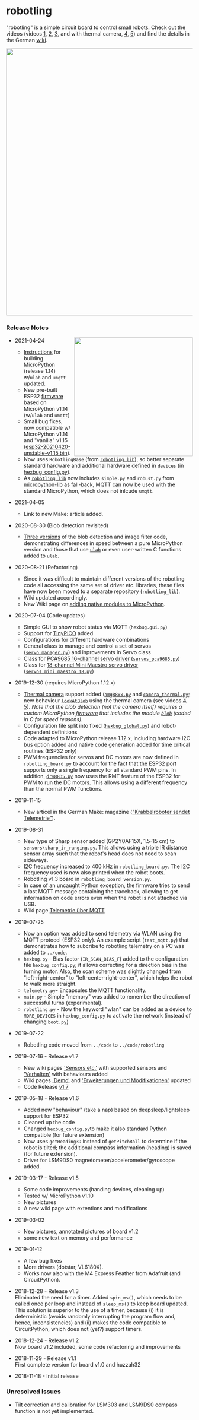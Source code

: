 # robotling

"robotling" is a simple circuit board to control small robots. Check out the videos (videos [1](https://youtu.be/wil41YtIeN8), [2](https://youtu.be/cLstXW3RsBA), [3](https://www.youtube.com/watch?v=XF0T9Dlb07M), and with thermal camera, [4](https://youtu.be/qpSQO51BuJs), [5](https://youtu.be/tlYXab0FZrY)) and find the details in the German [wiki](https://github.com/teuler/robotling/wiki). 

<p align="center">
  <img width="720" src="https://github.com/teuler/robotling/blob/master/pictures/IMG_5737a.png"></img>
</p>

### Release Notes

<img align="right" width="320" src="https://github.com/teuler/robotling/blob/master/pictures/pic_board_1_2_a_sm.png"></img>

* 2021-04-24
  - [Instructions](https://github.com/teuler/robotling/wiki/Adding-native-modules-to-MicroPython-(ESP32)) for building MicroPython (release 1.14) w/`ulab` and `umqtt` updated. 
  - New pre-built ESP32 [firmware](https://github.com/teuler/robotling/tree/master/code/firmware_esp32) based on MicroPython v1.14 (w/`ulab` and `umqtt`)
  - Small bug fixes, now compatible w/ MicroPython v1.14 and "vanilla" v1.15 ([esp32-20210420-unstable-v1.15.bin](https://micropython.org/resources/firmware/esp32-20210420-unstable-v1.15.bin)).
  - Now uses `RobotlingBase` (from [`robotling_lib`](https://github.com/teuler/robotling_lib)), so better separate standard hardware and additional hardware defined in `devices` (in [hexbug_config.py](https://github.com/teuler/robotling/blob/master/code/robotling/hexbug_config.py)). 
  - As [`robotling_lib`](https://github.com/teuler/robotling_lib) now includes `simple.py` and `robust.py` from [micropython-lib](https://github.com/micropython/micropython-lib) as fall-back, MQTT can now be used with the standard MicroPython, which does not inlcude `umqtt`.
* 2021-04-05 
  - Link to new Make: article added. 
* 2020-08-30 (Blob detection revisited)
  - [Three versions](https://github.com/teuler/robotling/wiki/Verhalten#SeekBlob) of the blob detection and image filter code, demonstrating differences in speed between a pure MicroPython version and those that use [`ulab`](https://micropython-ulab.readthedocs.io/en/latest/ulab.html) or even user-written C functions added to `ulab`.
* 2020-08-21 (Refactoring)
  - Since it was difficult to maintain different versions of the robotling code all accessing the same set of driver etc. libraries, these files have now been moved to a separate repository ([`robotling_lib`](https://github.com/teuler/robotling_lib)). 
  - Wiki updated accordingly.
  - New Wiki page on [adding native modules to MicroPython](https://github.com/teuler/robotling/wiki/Adding-native-modules-to-MicroPython-(ESP32)).

* 2020-07-04 (Code updates)
  - Simple GUI to show robot status via MQTT (`hexbug.gui.py`) 
  - Support for [TinyPICO](https://www.tinypico.com/) added
  - Configurations for different hardware combinations
  - General class to manage and control a set of servos ([`servo_manager.py`](https://github.com/teuler/robotling/blob/master/code/robotling/motors/servo_manager.py)) and inprovements in Servo class
   - Class for [PCA9685 16-channel servo driver](https://www.adafruit.com/product/815) ([`servos_pca9685.py`](https://github.com/teuler/robotling/blob/master/code/robotling/motors/servos_pca9685.py))
   - Class for [18-channel Mini Maestro servo driver](https://www.pololu.com/product/1354) ([`servos_mini_maestro_18.py`](https://github.com/teuler/robotling/blob/master/code/robotling/motors/servos_mini_maestro_18.py))

* 2019-12-30 (requires MicroPython 1.12.x)
  - [Thermal camera](https://github.com/teuler/robotling/wiki/Sensoren-etc#AMG88XX) support added ([`amg88xx.py`](https://github.com/teuler/robotling/blob/master/code/robotling/driver/amg88xx.py) and [`camera_thermal.py`](https://github.com/teuler/robotling/blob/master/code/robotling/sensors/camera_thermal.py); new behaviour [`lookAtBlob`](https://github.com/teuler/robotling/wiki/Verhalten#SeekBlob) using the thermal camera (see videos [4](https://youtu.be/qpSQO51BuJs), [5](https://youtu.be/tlYXab0FZrY)). _Note that the blob detection (not the camera itself) requires a custom MicroPython [firmware](https://github.com/teuler/robotling/tree/master/code/firmware_esp32) that includes the module [`blob`](https://github.com/teuler/robotling/tree/master/code/modules/blob) (coded in C for speed reasons)._  
  - Configuration file split into fixed ([`hexbug_global.py`](https://github.com/teuler/robotling/blob/master/code/robotling/hexbug_global.py)) and robot-dependent definitions
  - Code adapted to MicroPython release 1.12.x, including hardware I2C bus option added and native code generation added for time critical routines (ESP32 only)
  - PWM frequencies for servos and DC motors are now defined in `robotling_board.py` to account for the fact that the ESP32 port supports only a single frequency for all standard PWM pins. In addition, [`drv8835.py`](https://github.com/teuler/robotling/blob/master/code/robotling/driver/drv8835.py) now uses the RMT feature of the ESP32 for PWM to run the DC motors. This allows using a different frequency than the normal PWM functions.

* 2019-11-15
  - New articel in the German Make: magazine (["Krabbelroboter sendet Telemetrie"](https://www.heise.de/select/make/2019/7/1573927054956141)). 
* 2019-08-31
  - New type of Sharp sensor added (GP2Y0AF15X, 1.5-15 cm) to `sensors\sharp_ir_ranging.py`. This allows using a triple IR distance sensor array such that the robot's head does not need to scan sideways.
  - I2C frequency increased to 400 kHz in `robotling_board.py`. The I2C frequency used is now also printed when the robot boots.
  - Robotling v1.3 board in `robotling_board_version.py`.
  - In case of an uncaught Python exception, the firmware tries to send a last MQTT message containing the traceback, allowing to get information on code errors even when the robot is not attached via USB.
  - Wiki page [Telemetrie über MQTT](https://github.com/teuler/robotling/wiki/Telemetrie-%C3%BCber-das-MQTT-Protokoll)
  
* 2019-07-25
  - Now an option was added to send telemetry via WLAN using the MQTT protocol (ESP32 only). An example script (`test_mqtt.py`) that demonstrates how to subcribe to robotling telemetry on a PC was added to `../code`. 
  - `hexbug.py` - Bias factor (`IR_SCAN_BIAS_F`) added to the configuration file `hexbug_config.py`; it allows correcting for a direction bias in the turning motor. Also, the scan scheme was slightly changed from "left-right-center" to "left-center-right-center", which helps the robot to walk more straight.
  - `telemetry.py`- Encapsules the MQTT functionality. 
  - `main.py` - Simple "memory" was added to remember the direction of successful turns (experimental).
  - `robotling.py` - Now the keyword "wlan" can be added as a device to `MORE_DEVICES` in `hexbug_config.py` to activate the network (instead of changing `boot.py`)
* 2019-07-22
  - Robotling code moved from `../code` to `../code/robotling`
* 2019-07-16 - Release v1.7
  - New wiki pages ['Sensors etc.'](https://github.com/teuler/robotling/wiki/Sensoren-etc) with supported sensors and ['Verhalten'](https://github.com/teuler/robotling/wiki/Verhalten) with behaviours added
  - Wiki pages ['Demo'](https://github.com/teuler/robotling/wiki/Demo) and ['Erweiterungen und Modifikationen'](https://github.com/teuler/robotling/wiki/Erweiterungen-und-Modifikationen) updated 
  - Code Release [v1.7](https://github.com/teuler/robotling/releases)
* 2019-05-18 - Release v1.6
  - Added new "behaviour" (take a nap) based on deepsleep/lightsleep support for ESP32
  - Cleaned up the code
  - Changed `hexbug_config.py`to make it also standard Python compatible (for future extension)
  - Now uses `getHeading3D` instead of `getPitchRoll` to determine if the robot is tilted; the additional 
    compass information (heading) is saved (for future extension).
  - Driver for LSM9DS0 magnetometer/accelerometer/gyroscope added.
* 2019-03-17 - Release v1.5
  - Some code improvements (handing devices, cleaning up)
  - Tested w/ MicroPython v1.10
  - New pictures
  - A new wiki page with extentions and modifications
* 2019-03-02
  - New pictures, annotated pictures of board v1.2
  - some new text on memory and performance
* 2019-01-12 
  - A few bug fixes
  - More drivers (dotstar, VL6180X). 
  - Works now also with the M4 Express Feather from Adafruit (and CircuitPython).
* 2018-12-28 - Release v1.3  
  Eliminated the need for a timer. Added `spin_ms()`, which needs to be called once per loop and instead of `sleep_ms()` to keep board
  updated. This solution is superior to the use of a timer, because (i) it is deterministic (avoids randomly interrupting the program 
  flow and, hence, inconsistencies) and (ii) makes the code compatible to CircuitPython, which does not (yet?) support timers.
* 2018-12-24 - Release v1.2  
  Now board v1.2 included, some code refactoring and improvements
* 2018-11-29 - Release v1.1  
  First complete version for board v1.0 and huzzah32
* 2018-11-18 - Initial release 

### Unresolved Issues

  - Tilt correction and calibration for LSM303 and LSM9DS0 compass function is not yet implemented.
